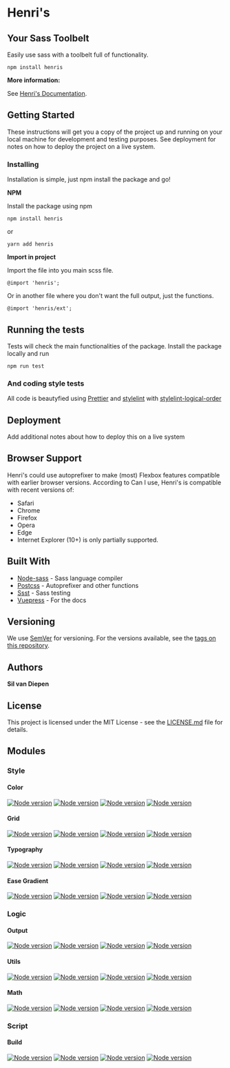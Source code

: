 # Henri's
## Your Sass Toolbelt

Easily use sass with a toolbelt full of functionality.

```
npm install henris
```

**More information:**

See [Henri's Documentation](https://henris.style).

## Getting Started

These instructions will get you a copy of the project up and running on your local machine for development and testing purposes. See deployment for notes on how to deploy the project on a live system.

### Installing

Installation is simple, just npm install the package and go!

**NPM**

Install the package using npm

```
npm install henris
```
or
```
yarn add henris
```

**Import in project**

Import the file into you main scss file.

```
@import 'henris';
```

Or in another file where you don't want the full output, just the functions.

```
@import 'henris/ext';
```

## Running the tests

Tests will check the main functionalities of the package. Install the package locally and run

```
npm run test
```

### And coding style tests

All code is beautyfied using [Prettier](https://www.prettier.io) and [stylelint](https://stylelint.io) with [stylelint-logical-order](https://github.com/silvandiepen/stylelint-logical-order)

## Deployment

Add additional notes about how to deploy this on a live system

## Browser Support

Henri's could use autoprefixer to make (most) Flexbox features compatible with earlier browser versions. According to Can I use, Henri's is compatible with recent versions of:

* Safari
* Chrome
* Firefox
* Opera
* Edge
* Internet Explorer (10+) is only partially supported.

## Built With

* [Node-sass](https://sass-lang.com/) - Sass language compiler
* [Postcss](https://postcss.org/) - Autoprefixer and other functions
* [Ssst](http://github.com/silvandieepn/ssst/) - Sass testing
* [Vuepress](https://vuepress.vuejs.org) - For the docs

## Versioning

We use [SemVer](http://semver.org/) for versioning. For the versions available, see the [tags on this repository](https://github.com/your/project/tags).

## Authors

**Sil van Diepen** 

## License

This project is licensed under the MIT License - see the [LICENSE.md](LICENSE.md) file for details.



## Modules

### Style

#### Color

[![Node version](https://img.shields.io/github/issues-raw/henris-style/color.svg?style=-square)](https://github.com/henris-style/color/issues)
[![Node version](https://img.shields.io/npm/l/@henris/color.svg?style=-square)](https://github.com/henris-style/color/blob/master/LICENSE.MD)
[![Node version](https://img.shields.io/david/henris-style/color.svg?style=-square)](https://github.com/henris-style/color)
[![Node version](https://img.shields.io/npm/v/@henris/color.svg?style=-square)](https://www.npmjs.com/package/@henris/color)

#### Grid

[![Node version](https://img.shields.io/github/issues-raw/henris-style/grid.svg?style=-square)](https://github.com/henris-style/grid/issues)
[![Node version](https://img.shields.io/npm/l/@henris/grid.svg?style=-square)](https://github.com/henris-style/grid/blob/master/LICENSE.MD)
[![Node version](https://img.shields.io/david/henris-style/grid.svg?style=-square)](https://github.com/henris-style/grid)
[![Node version](https://img.shields.io/npm/v/@henris/grid.svg?style=-square)](https://www.npmjs.com/package/@henris/grid)

#### Typography

[![Node version](https://img.shields.io/github/issues-raw/henris-style/typography.svg?style=-square)](https://github.com/henris-style/typography/issues)
[![Node version](https://img.shields.io/npm/l/@henris/typography.svg?style=-square)](https://github.com/henris-style/typography/blob/master/LICENSE.MD)
[![Node version](https://img.shields.io/david/henris-style/typography.svg?style=-square)](https://github.com/henris-style/typography)
[![Node version](https://img.shields.io/npm/v/@henris/typography.svg?style=-square)](https://www.npmjs.com/package/@henris/typography)

#### Ease Gradient

[![Node version](https://img.shields.io/github/issues-raw/henris-style/ease-gradient.svg?style=-square)](https://github.com/henris-style/ease-gradient/issues)
[![Node version](https://img.shields.io/npm/l/@henris/ease-gradient.svg?style=-square)](https://github.com/henris-style/ease-gradient/blob/master/LICENSE.MD)
[![Node version](https://img.shields.io/david/henris-style/ease-gradient.svg?style=-square)](https://github.com/henris-style/ease-gradient)
[![Node version](https://img.shields.io/npm/v/@henris/ease-gradient.svg?style=-square)](https://www.npmjs.com/package/@henris/ease-gradient)

### Logic

#### Output

[![Node version](https://img.shields.io/github/issues-raw/henris-style/output.svg?style=-square)](https://github.com/henris-style/output/issues)
[![Node version](https://img.shields.io/npm/l/@henris/output.svg?style=-square)](https://github.com/henris-style/output/blob/master/LICENSE.MD)
[![Node version](https://img.shields.io/david/henris-style/output.svg?style=-square)](https://github.com/henris-style/output)
[![Node version](https://img.shields.io/npm/v/@henris/output.svg?style=-square)](https://www.npmjs.com/package/@henris/output)

#### Utils

[![Node version](https://img.shields.io/github/issues-raw/henris-style/utils.svg?style=-square)](https://github.com/henris-style/utils/issues)
[![Node version](https://img.shields.io/npm/l/@henris/utils.svg?style=-square)](https://github.com/henris-style/utils/blob/master/LICENSE.MD)
[![Node version](https://img.shields.io/david/henris-style/utils.svg?style=-square)](https://github.com/henris-style/utils)
[![Node version](https://img.shields.io/npm/v/@henris/utils.svg?style=-square)](https://www.npmjs.com/package/@henris/utils)


#### Math

[![Node version](https://img.shields.io/github/issues-raw/henris-style/math.svg?style=-square)](https://github.com/henris-style/math/issues)
[![Node version](https://img.shields.io/npm/l/@henris/math.svg?style=-square)](https://github.com/henris-style/math/blob/master/LICENSE.MD)
[![Node version](https://img.shields.io/david/henris-style/math.svg?style=-square)](https://github.com/henris-style/math)
[![Node version](https://img.shields.io/npm/v/@henris/math.svg?style=-square)](https://www.npmjs.com/package/@henris/math)


### Script

#### Build

[![Node version](https://img.shields.io/github/issues-raw/henris-style/build.svg?style=-square)](https://github.com/henris-style/build/issues)
[![Node version](https://img.shields.io/npm/l/@henris/build.svg?style=-square)](https://github.com/henris-style/build/blob/master/LICENSE.MD)
[![Node version](https://img.shields.io/david/henris-style/build.svg?style=-square)](https://github.com/henris-style/build)
[![Node version](https://img.shields.io/npm/v/@henris/build.svg?style=-square)](https://www.npmjs.com/package/@henris/build)
